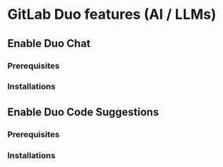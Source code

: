 # GitLab Duo features (AI / LLMs)

## Enable Duo Chat

### Prerequisites 

### Installations

## Enable Duo Code Suggestions

### Prerequisites

### Installations
